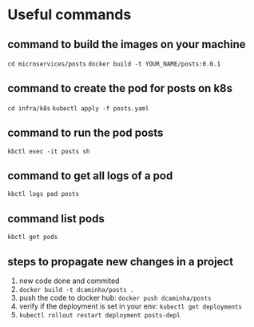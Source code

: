 # Useful commands

## command to build the images on your machine
`cd microservices/posts`
`docker build -t YOUR_NAME/posts:0.0.1`

## command to create the pod for posts on k8s
`cd infra/k8s`
`kubectl apply -f posts.yaml`

## command to run the pod posts
`kbctl exec -it posts sh`

## command to get all logs of a pod
`kbctl logs pod posts`

## command list pods
`kbctl get pods`

## steps to propagate new changes in a project
1. new code done and commited
2. `docker build -t dcaminha/posts .`
3. push the code to docker hub: `docker push dcaminha/posts`
4. verify if the deployment is set in your env: `kubectl get deployments`
5. `kubectl rollout restart deployment posts-depl`
